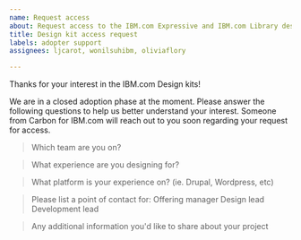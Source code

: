 ```yaml
---
name: Request access
about: Request access to the IBM.com Expressive and IBM.com Library design kits
title: Design kit access request
labels: adopter support
assignees: ljcarot, wonilsuhibm, oliviaflory

---
```


Thanks for your interest in the IBM.com Design kits!

We are in a closed adoption phase at the moment. Please answer the following questions to help us better understand your interest. Someone from Carbon for IBM.com will reach out to you soon regarding your request for access.

> Which team are you on?


> What experience are you designing for?


> What platform is your experience on? (ie. Drupal, Wordpress, etc)


> Please list a point of contact for:
Offering manager
Design lead
Development lead


> Any additional information you'd like to share about your project
